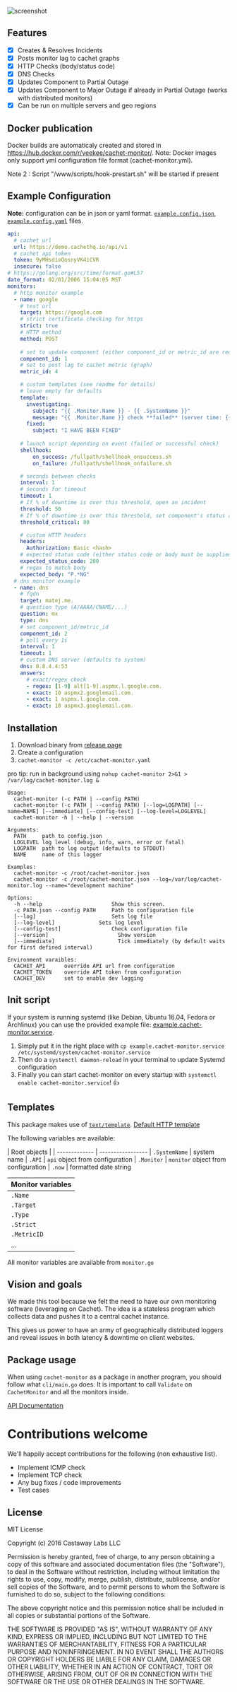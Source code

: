 ![screenshot](https://castawaylabs.github.io/cachet-monitor/screenshot.png)

## Features

- [x] Creates & Resolves Incidents
- [x] Posts monitor lag to cachet graphs
- [x] HTTP Checks (body/status code)
- [x] DNS Checks
- [x] Updates Component to Partial Outage
- [x] Updates Component to Major Outage if already in Partial Outage (works with distributed monitors)
- [x] Can be run on multiple servers and geo regions

## Docker publication

Docker builds are automaticaly created and stored in https://hub.docker.com/r/veekee/cachet-monitor/.
Note: Docker images only support yml configuration file format (cachet-monitor.yml).

Note 2 : Script "/www/scripts/hook-prestart.sh" will be started if present


## Example Configuration

**Note:** configuration can be in json or yaml format. [`example.config.json`](https://github.com/CastawayLabs/cachet-monitor/blob/master/example.config.json), [`example.config.yaml`](https://github.com/CastawayLabs/cachet-monitor/blob/master/example.config.yml) files.

```yaml
api:
  # cachet url
  url: https://demo.cachethq.io/api/v1
  # cachet api token
  token: 9yMHsdioQosnyVK4iCVR
  insecure: false
# https://golang.org/src/time/format.go#L57
date_format: 02/01/2006 15:04:05 MST
monitors:
  # http monitor example
  - name: google
    # test url
    target: https://google.com
    # strict certificate checking for https
    strict: true
    # HTTP method
    method: POST
    
    # set to update component (either component_id or metric_id are required)
    component_id: 1
    # set to post lag to cachet metric (graph)
    metric_id: 4

    # custom templates (see readme for details)
    # leave empty for defaults
    template:
      investigating:
        subject: "{{ .Monitor.Name }} - {{ .SystemName }}"
        message: "{{ .Monitor.Name }} check **failed** (server time: {{ .now }})\n\n{{ .FailReason }}"
      fixed:
        subject: "I HAVE BEEN FIXED"
    
    # launch script depending on event (failed or successful check)
    shellhook:
        on_success: /fullpath/shellhook_onsuccess.sh
        on_failure: /fullpath/shellhook_onfailure.sh

    # seconds between checks
    interval: 1
    # seconds for timeout
    timeout: 1
    # If % of downtime is over this threshold, open an incident
    threshold: 50
    # If % of downtime is over this threshold, set component's status as "Major Outage"
    threshold_critical: 80

    # custom HTTP headers
    headers:
      Authorization: Basic <hash>
    # expected status code (either status code or body must be supplied)
    expected_status_code: 200
    # regex to match body
    expected_body: "P.*NG"
  # dns monitor example
  - name: dns
    # fqdn
    target: matej.me.
    # question type (A/AAAA/CNAME/...)
    question: mx
    type: dns
    # set component_id/metric_id
    component_id: 2
    # poll every 1s
    interval: 1
    timeout: 1
    # custom DNS server (defaults to system)
    dns: 8.8.4.4:53
    answers:
      # exact/regex check
      - regex: [1-9] alt[1-9].aspmx.l.google.com.
      - exact: 10 aspmx2.googlemail.com.
      - exact: 1 aspmx.l.google.com.
      - exact: 10 aspmx3.googlemail.com.
```

## Installation

1. Download binary from [release page](https://github.com/CastawayLabs/cachet-monitor/releases)
2. Create a configuration
3. `cachet-monitor -c /etc/cachet-monitor.yaml`

pro tip: run in background using `nohup cachet-monitor 2>&1 > /var/log/cachet-monitor.log &`

```
Usage:
  cachet-monitor (-c PATH | --config PATH)
  cachet-monitor (-c PATH | --config PATH) [--log=LOGPATH] [--name=NAME] [--immediate] [--config-test] [--log-level=LOGLEVEL]
  cachet-monitor -h | --help | --version

Arguments:
  PATH     path to config.json
  LOGLEVEL log level (debug, info, warn, error or fatal)
  LOGPATH  path to log output (defaults to STDOUT)
  NAME     name of this logger

Examples:
  cachet-monitor -c /root/cachet-monitor.json
  cachet-monitor -c /root/cachet-monitor.json --log=/var/log/cachet-monitor.log --name="development machine"

Options:
  -h --help                      Show this screen.
  -c PATH.json --config PATH     Path to configuration file
  [--log]		                 Sets log file
  [--log-level]		         Sets log level
  [--config-test]                Check configuration file
  [--version]                      Show version
  [--immediate]                    Tick immediately (by default waits for first defined interval)
  
Environment varaibles:
  CACHET_API      override API url from configuration
  CACHET_TOKEN    override API token from configuration
  CACHET_DEV      set to enable dev logging
```

## Init script

If your system is running systemd (like Debian, Ubuntu 16.04, Fedora or Archlinux) you can use the provided example file: [example.cachet-monitor.service](https://github.com/CastawayLabs/cachet-monitor/blob/master/example.cachet-monitor.service).

1. Simply put it in the right place with `cp example.cachet-monitor.service /etc/systemd/system/cachet-monitor.service`
2. Then do a `systemctl daemon-reload` in your terminal to update Systemd configuration
3. Finally you can start cachet-monitor on every startup with `systemctl enable cachet-monitor.service`! 👍

## Templates

This package makes use of [`text/template`](https://godoc.org/text/template). [Default HTTP template](https://github.com/CastawayLabs/cachet-monitor/blob/master/http.go#L14)

The following variables are available:

| Root objects  |
| ------------- | -----------------
| `.SystemName` | system name
| `.API`        | `api` object from configuration
| `.Monitor`    | `monitor` object from configuration
| `.now`        | formatted date string

| Monitor variables  |
| ------------------ |
| `.Name`            |
| `.Target`          |
| `.Type`            |
| `.Strict`          |
| `.MetricID`        |
| ...                |

All monitor variables are available from `monitor.go`

## Vision and goals

We made this tool because we felt the need to have our own monitoring software (leveraging on Cachet).
The idea is a stateless program which collects data and pushes it to a central cachet instance.

This gives us power to have an army of geographically distributed loggers and reveal issues in both latency & downtime on client websites.

## Package usage

When using `cachet-monitor` as a package in another program, you should follow what `cli/main.go` does. It is important to call `Validate` on `CachetMonitor` and all the monitors inside.

[API Documentation](https://godoc.org/github.com/CastawayLabs/cachet-monitor)

# Contributions welcome

We'll happily accept contributions for the following (non exhaustive list).

- Implement ICMP check
- Implement TCP check
- Any bug fixes / code improvements
- Test cases

## License

MIT License

Copyright (c) 2016 Castaway Labs LLC

Permission is hereby granted, free of charge, to any person obtaining a copy
of this software and associated documentation files (the "Software"), to deal
in the Software without restriction, including without limitation the rights
to use, copy, modify, merge, publish, distribute, sublicense, and/or sell
copies of the Software, and to permit persons to whom the Software is
furnished to do so, subject to the following conditions:

The above copyright notice and this permission notice shall be included in all
copies or substantial portions of the Software.

THE SOFTWARE IS PROVIDED "AS IS", WITHOUT WARRANTY OF ANY KIND, EXPRESS OR
IMPLIED, INCLUDING BUT NOT LIMITED TO THE WARRANTIES OF MERCHANTABILITY,
FITNESS FOR A PARTICULAR PURPOSE AND NONINFRINGEMENT. IN NO EVENT SHALL THE
AUTHORS OR COPYRIGHT HOLDERS BE LIABLE FOR ANY CLAIM, DAMAGES OR OTHER
LIABILITY, WHETHER IN AN ACTION OF CONTRACT, TORT OR OTHERWISE, ARISING FROM,
OUT OF OR IN CONNECTION WITH THE SOFTWARE OR THE USE OR OTHER DEALINGS IN THE
SOFTWARE.
